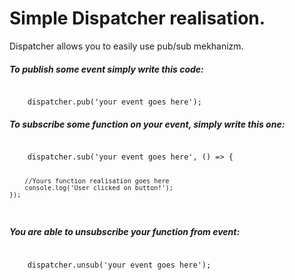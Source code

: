 <h1>
	Simple Dispatcher realisation.
</h1>
<p>
	Dispatcher allows you to easily use pub/sub mekhanizm.
</p>
<h5>
	To publish some event simply write this code:
</h5>
<code>
	dispatcher.pub('your event goes here');
</code>
<h5>
	To subscribe some function on your event, simply write this one:
</h5>
<code>
	dispatcher.sub('your event goes here', () => {
		
		//Yours function realisation goes here
		console.log('User clicked on button!');
	});
</code>
<h5>
	You are able to unsubscribe your function from event:
</h5>
<code>
	dispatcher.unsub('your event goes here');
</code>
